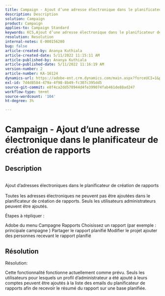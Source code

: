 ```yaml
---
title: Campaign - Ajout d’une adresse électronique dans le planificateur de création de rapports
description: Description
solution: Campaign
product: Campaign
applies-to: Campaign Standard
keywords: KCS,Ajout d’une adresse électronique dans le planificateur de création de rapports
resolution: Resolution
internal-notes: E-000156280
bug: false
article-created-by: Ananya Kuthiala
article-created-date: 5/11/2022 11:15:11 AM
article-published-by: Ananya Kuthiala
article-published-date: 5/11/2022 11:16:19 AM
version-number: 2
article-number: KA-16124
dynamics-url: https://adobe-ent.crm.dynamics.com/main.aspx?forceUCI=1&pagetype=entityrecord&etn=knowledgearticle&id=53ba3e9c-1bd1-ec11-a7b5-0022480a8e40
exl-id: 7d4d8584-479a-4f98-8b49-fc307c395dd5
source-git-commit: e8f4ca2dd578944d4fe399074fab461de88ad247
workflow-type: tm+mt
source-wordcount: '104'
ht-degree: 3%

---
```


# Campaign - Ajout d’une adresse électronique dans le planificateur de création de rapports

## Description

<br>Ajout d’adresses électroniques dans le planificateur de création de rapports<br><br>
Toutes les adresses électroniques ne peuvent pas être ajoutées dans le planificateur de création de rapports.
Seuls les utilisateurs administrateurs peuvent être ajoutés.

Étapes à répliquer :

Adobe du menu Campagne Rapports Choisissez un rapport (par exemple : principale campagne ) Partager le rapport planifié Modifier le projet ajouter des personnes recevant le rapport planifié


## Résolution


Résolution:

Cette fonctionnalité fonctionne actuellement comme prévu. Seuls les utilisateurs pour lesquels un profil d’administrateur a été ajouté à leurs comptes peuvent être ajoutés à la liste des emails du planificateur de rapports afin de recevoir le résumé du rapport sur une base planifiée.
